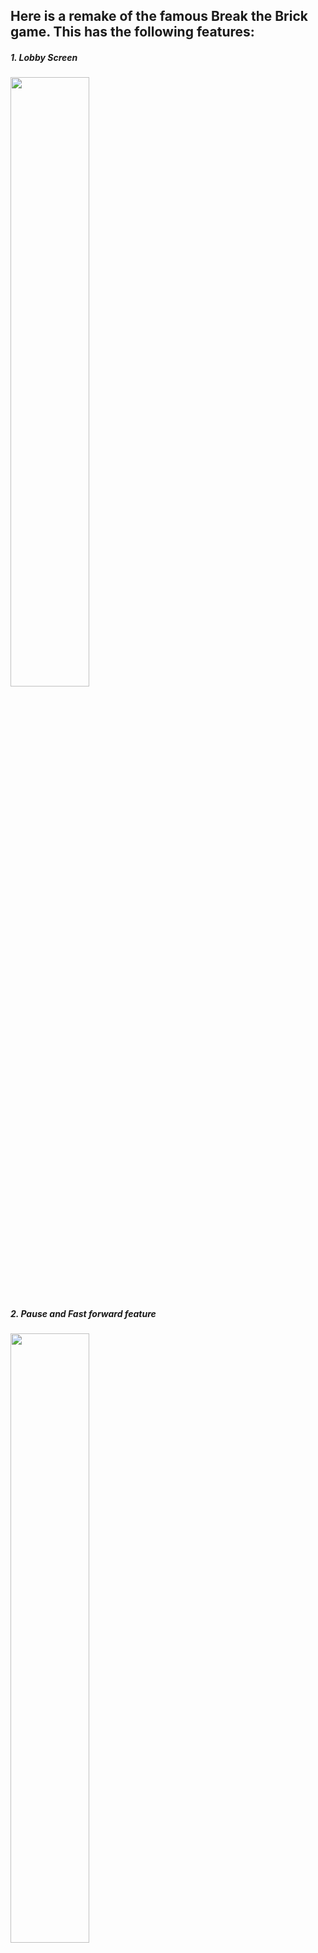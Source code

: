 ## Here is a remake of the famous Break the Brick game. This has the following features:

<h5>1. Lobby Screen </h5>

<img src = "https://github.com/ShoumoPal/Break-The-Bricks/assets/46050414/bf02a538-7681-45c5-9716-dbaa00c95dce" width = 50% height = 50%>

<h5>2. Pause and Fast forward feature </h5>

<img src = "https://github.com/ShoumoPal/Break-The-Bricks/assets/46050414/d5c9cd40-033c-4f47-9dad-9388e630fc18" width = 50% height = 50%>

<h5>3. Four fun levels to play! </h5>

<img src = "https://github.com/ShoumoPal/Break-The-Bricks/assets/46050414/6495b743-3a1f-4255-9648-201506186030" width = 50% height = 50%>

<h5>4. Three types of bricks for variety(Play it to know more :^) ). Have fun!</h5>

<img src = "https://github.com/ShoumoPal/Break-The-Bricks/assets/46050414/a075c8ed-b321-4653-bea9-3ed11ec8e83e" width = 50% height = 50%>


